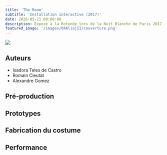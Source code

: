 ```yaml
---
title: 'The Room'
subtitle: 'Installation interactive (2017)'
date: 2020-05-21 00:00:00
description: Exposé à la Rotonde lors de la Nuit Blanche de Paris 2017
featured_image: '/images/04AliajII/couverture.png'
---
```


![](/images/04AliajII/couverture.jpg)

## Auteurs
- Isadora Teles de Castro
- Romain Cieutat
- Alexandre Gomez


## Pré-production
<div class="gallery" data-columns="3">
	
</div>

## Prototypes
<div class="gallery" data-columns="3">
	
</div>


## Fabrication du costume



## Performance
